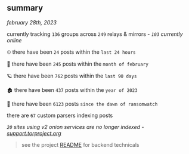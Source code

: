 
## summary
_february 28th, 2023_

currently tracking `136` groups across `249` relays & mirrors - _`103` currently online_

⏲ there have been `24` posts within the `last 24 hours`

🦈 there have been `245` posts within the `month of february`

🪐 there have been `762` posts within the `last 90 days`

🏚 there have been `437` posts within the `year of 2023`

🦕 there have been `6123` posts `since the dawn of ransomwatch`

there are `67` custom parsers indexing posts

_`20` sites using v2 onion services are no longer indexed - [support.torproject.org](https://support.torproject.org/onionservices/v2-deprecation/)_

> see the project [README](https://github.com/joshhighet/ransomwatch#ransomwatch--) for backend technicals
